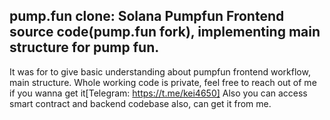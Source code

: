 ## pump.fun clone: Solana Pumpfun Frontend source code(pump.fun fork), implementing main structure for pump fun.

It was for to give basic understanding about pumpfun frontend workflow, main structure.
Whole working code is private, feel free to reach out of me if you wanna get it[Telegram: https://t.me/kei4650]
Also you can access smart contract and backend codebase also, can get it from me.
